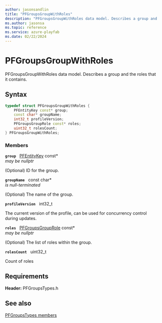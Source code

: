 ```yaml
---
author: jasonsandlin
title: "PFGroupsGroupWithRoles"
description: "PFGroupsGroupWithRoles data model. Describes a group and the roles that it contains."
ms.author: jasonsa
ms.topic: reference
ms.service: azure-playfab
ms.date: 02/22/2024
---
```


# PFGroupsGroupWithRoles  

PFGroupsGroupWithRoles data model. Describes a group and the roles that it contains.  

## Syntax  
  
```cpp
typedef struct PFGroupsGroupWithRoles {  
    PFEntityKey const* group;  
    const char* groupName;  
    int32_t profileVersion;  
    PFGroupsGroupRole const* roles;  
    uint32_t rolesCount;  
} PFGroupsGroupWithRoles;  
```
  
### Members  
  
**`group`** &nbsp; [PFEntityKey](../../pftypes/structs/pfentitykey-c.md) const*  
*may be nullptr*  
  
(Optional) ID for the group.
  
**`groupName`** &nbsp; const char*  
*is null-terminated*  
  
(Optional) The name of the group.
  
**`profileVersion`** &nbsp; int32_t  
  
The current version of the profile, can be used for concurrency control during updates.
  
**`roles`** &nbsp; [PFGroupsGroupRole](pfgroupsgrouprole.md) const*  
*may be nullptr*  
  
(Optional) The list of roles within the group.
  
**`rolesCount`** &nbsp; uint32_t  
  
Count of roles
  
  
## Requirements  
  
**Header:** PFGroupsTypes.h
  
## See also  
[PFGroupsTypes members](../pfgroupstypes_members.md)  

  
  
